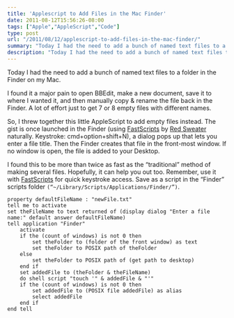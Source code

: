 ```yaml
---
title: 'Applescript to Add Files in the Mac Finder'
date: 2011-08-12T15:56:26-08:00
tags: ["Apple","AppleScript","Code"]
type: post
url: "/2011/08/12/applescript-to-add-files-in-the-mac-finder/"
summary: "Today I had the need to add a bunch of named text files to a folder in the Finder on my Mac."
description: "Today I had the need to add a bunch of named text files to a folder in the Finder on my Mac."
---
```


Today I had the need to add a bunch of named text files to a folder in the Finder on my Mac.

I found it a major pain to open BBEdit, make a new document, save it to where I wanted it, and then manually copy & rename the file back in the Finder. A lot of effort just to get 7 or 8 empty files with different names.

So, I threw together this little AppleScript to add empty files instead. The gist is once launched in the Finder (using [FastScripts](http://www.red-sweater.com/fastscripts/) by [Red Sweater](http://www.red-sweater.com/) naturally. Keystroke: cmd+option+shift+N), a dialog pops up that lets you enter a file title. Then the Finder creates that file in the front-most window. If no window is open, the file is added to your Desktop.

I found this to be more than twice as fast as the “traditional” method of making several files. Hopefully, it can help you out too. Remember, use it with [FastScripts](http://www.red-sweater.com/fastscripts/) for quick keystroke access. Save as a script in the “Finder” scripts folder `(“~/Library/Scripts/Applications/Finder/”)`.

```applescript
property defaultFileName : "newFile.txt"
tell me to activate
set theFileName to text returned of (display dialog "Enter a file name:" default answer defaultFileName)
tell application "Finder"
	activate
	if the (count of windows) is not 0 then
		set theFolder to (folder of the front window) as text
		set theFolder to POSIX path of theFolder
	else
		set theFolder to POSIX path of (get path to desktop)
	end if
	set addedFile to (theFolder & theFileName)
	do shell script "touch '" & addedFile & "'"
	if the (count of windows) is not 0 then
		set addedFile to (POSIX file addedFile) as alias
		select addedFile
	end if
end tell
```
